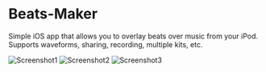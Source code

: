 # Beats-Maker
Simple iOS app that allows you to overlay beats over music from your iPod. Supports waveforms, sharing, recording, multiple kits, etc.

![Screenshot1](http://a3.mzstatic.com/us/r30/Purple3/v4/d8/de/41/d8de41e8-9f4e-eb60-2531-e1619eeab81a/screen322x572.jpeg)
![Screenshot2](http://a2.mzstatic.com/us/r30/Purple1/v4/9d/66/1a/9d661ab6-9e60-db76-978d-9424a4b77eb3/screen322x572.jpeg)
![Screenshot3](http://a2.mzstatic.com/us/r30/Purple5/v4/69/38/78/693878b6-1831-08e8-10be-968aeb4fe7e3/screen322x572.jpeg)
